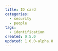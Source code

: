 ```yaml
---
title: ID card
categories:
  - security
  - people
tags:
  - identification
created: 0.5.0
updated: 1.0.0-alpha.8
---
```

